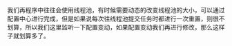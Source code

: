 我们再程序中往往会使用线程池，有时候需要动态的改变线程池的大小，可以通过配置中心进行完成，但是如果说每次往线程池提交任务时都进行一次重置，则很不划算，所以我们这里监听一下配置变动，如果配置变动我们再进行修改，那么这样子就划算多了。